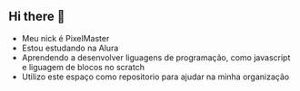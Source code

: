 ## Hi there 👋
- Meu nick é PixelMaster
- Estou estudando na Alura
- Aprendendo a desenvolver liguagens de programação, como javascript e liguagem de blocos no scratch
- Utilizo este espaço como repositorio para ajudar na minha organização
